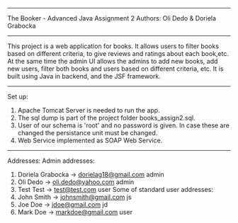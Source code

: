 **********************************************************************
The Booker - Advanced Java Assignment 2
Authors: Oli Dedo & Doriela Grabocka
**********************************************************************
This project is a web application for books. It allows users to filter books based on different criteria, 
to give reviews and ratings about each book,etc. At the same time the admin UI allows the admins to add 
new books, add new users, filter both books and users based on different criteria, etc.
It is built using Java in backend, and the JSF framework.
**********************************************************************
Set up: 
 1. Apache Tomcat Server is needed to run the app.
 2. The sql dump is part of the project folder books_assign2.sql.
 3. User of our schema is 'root' and no password is given. In case 
    these are changed the persistance unit must be changed.
 4. Web Service implemented as SOAP Web Service.
**********************************************************************
Addresses: 
Admin addresses:
 1. Doriela Grabocka -> dorielag18@gmail.com admin
 2. Oli Dedo -> oli.dedo@yahoo.com admin
 3. Test Test -> test@test.com user
Some of standard user addresses:
 1. John Smith -> johnsmith@gmail.com js
 2. Joe Doe -> jdoe@gmail.com jd
 3. Mark Doe -> markdoe@gmail.com user
